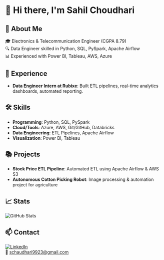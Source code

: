 # 👋 Hi there, I'm Sahil Choudhari


## 🚀 About Me

🎓 Electronics & Telecommunication Engineer (CGPA 8.79)  
🔍 Data Engineer skilled in Python, SQL, PySpark, Apache Airflow  
📊 Experienced with Power BI, Tableau, AWS, Azure

## 💼 Experience

- **Data Engineer Intern at Rubixe**: Built ETL pipelines, real-time analytics dashboards, automated reporting.

## 🛠️ Skills

- **Programming**: Python, SQL, PySpark  
- **Cloud/Tools**: Azure, AWS, Git/GitHub, Databricks  
- **Data Engineering**: ETL Pipelines, Apache Airflow  
- **Visualization**: Power BI, Tableau

## 📚 Projects

- **Stock Price ETL Pipeline**: Automated ETL using Apache Airflow & AWS S3
- **Autonomous Cotton Picking Robot**: Image processing & automation project for agriculture

## 📈 Stats

![GitHub Stats](https://github-readme-stats.vercel.app/api?username=SahilChoudhari2002&show_icons=true&theme=radical)

## 📫 Contact

[![LinkedIn](https://img.shields.io/badge/LinkedIn-Profile-blue)](https://www.linkedin.com/in/sahil-choudhari-089771269)  
📧 schaudhari9923@gmail.com


